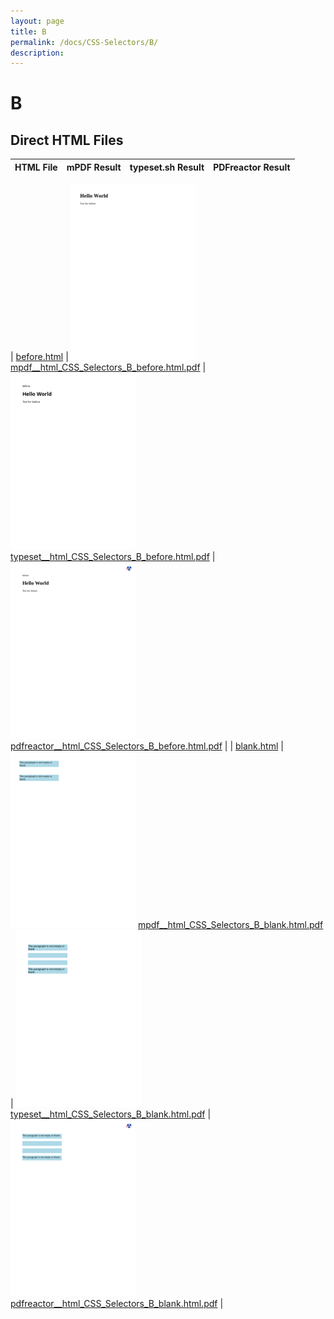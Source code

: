 ```yaml
---
layout: page
title: B
permalink: /docs/CSS-Selectors/B/
description: 
---
```


# B



## Direct HTML Files

| HTML File | mPDF Result | typeset.sh Result | PDFreactor Result |
|---------|---------|---------|---------|

| [before.html](/html/CSS%20Selectors/B/before.html) | ![](mpdf__html_CSS_Selectors_B_before.html.png) [mpdf__html_CSS_Selectors_B_before.html.pdf](mpdf__html_CSS_Selectors_B_before.html.pdf) | ![](typeset__html_CSS_Selectors_B_before.html.png) [typeset__html_CSS_Selectors_B_before.html.pdf](typeset__html_CSS_Selectors_B_before.html.pdf) | ![](pdfreactor__html_CSS_Selectors_B_before.html.png) [pdfreactor__html_CSS_Selectors_B_before.html.pdf](pdfreactor__html_CSS_Selectors_B_before.html.pdf) |
| [blank.html](/html/CSS%20Selectors/B/blank.html) | ![](mpdf__html_CSS_Selectors_B_blank.html.png) [mpdf__html_CSS_Selectors_B_blank.html.pdf](mpdf__html_CSS_Selectors_B_blank.html.pdf) | ![](typeset__html_CSS_Selectors_B_blank.html.png) [typeset__html_CSS_Selectors_B_blank.html.pdf](typeset__html_CSS_Selectors_B_blank.html.pdf) | ![](pdfreactor__html_CSS_Selectors_B_blank.html.png) [pdfreactor__html_CSS_Selectors_B_blank.html.pdf](pdfreactor__html_CSS_Selectors_B_blank.html.pdf) |
